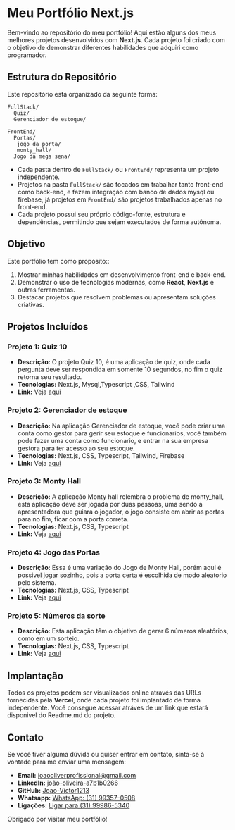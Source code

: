 # Meu Portfólio Next.js

Bem-vindo ao repositório do meu portfólio! Aqui estão alguns dos meus melhores projetos desenvolvidos com **Next.js**. Cada projeto foi criado com o objetivo de demonstrar diferentes habilidades que adquiri como programador.

## Estrutura do Repositório
Este repositório está organizado da seguinte forma:

```
FullStack/
  Quiz/
  Gerenciador de estoque/

FrontEnd/
  Portas/
   jogo_da_porta/
   monty_hall/
  Jogo da mega sena/
```

- Cada pasta dentro de `FullStack/` ou `FrontEnd/` representa um projeto independente.
- Projetos na pasta `FullStack/` são focados em trabalhar tanto front-end como back-end, e fazem integração com banco de dados mysql ou firebase, já projetos em `FrontEnd/` são projetos trabalhados apenas no front-end.
- Cada projeto possui seu próprio código-fonte, estrutura e dependências, permitindo que sejam executados de forma autônoma.

## Objetivo
Este portfólio tem como propósito::

1. Mostrar minhas habilidades em desenvolvimento front-end e back-end.
2. Demonstrar o uso de tecnologias modernas, como **React**, **Next.js** e outras ferramentas.
3. Destacar projetos que resolvem problemas ou apresentam soluções criativas.


## Projetos Incluídos
### Projeto 1: Quiz 10
- **Descrição:** O projeto Quiz 10, é uma aplicação de quiz, onde cada pergunta deve ser respondida em somente 10 segundos, no fim o quiz retorna seu resultado.
- **Tecnologias:** Next.js, Mysql,Typescript ,CSS, Tailwind
- **Link:** Veja [aqui](https://quiz-mocha-seven.vercel.app/)

### Projeto 2:  Gerenciador de estoque
- **Descrição:** Na aplicação Gerenciador de estoque, você pode criar uma conta como gestor para gerir seu estoque e funcionarios, você também pode fazer uma conta como funcionario, e entrar na sua empresa gestora para ter acesso ao seu estoque.
- **Tecnologias:** Next.js, CSS, Typescript, Tailwind, Firebase
- **Link:** Veja [aqui](https://controle-de-estoque-seven.vercel.app/)

### Projeto 3:  Monty Hall
- **Descrição:** A aplicação Monty hall relembra o problema de monty_hall, esta aplicação deve ser jogada por duas pessoas, uma sendo a apresentadora que guiara o jogador, o jogo consiste em abrir as portas para no fim, ficar com a porta correta.
- **Tecnologias:** Next.js, CSS, Typescript
- **Link:** Veja [aqui](https://montyhall-three.vercel.app/)

### Projeto 4:  Jogo das Portas
- **Descrição:** Essa é uma variação do Jogo de Monty Hall, porém aqui é possivel jogar sozinho, pois a porta certa é escolhida de modo aleatorio pelo sistema.
- **Tecnologias:** Next.js, CSS, Typescript
- **Link:** Veja [aqui](https://jogo-da-porta.vercel.app/)

### Projeto 5:  Números da sorte
- **Descrição:** Esta aplicação têm o objetivo de gerar 6 números aleatórios, como em um sorteio.
- **Tecnologias:** Next.js, CSS, Typescript
- **Link:** Veja [aqui](https://numerosdasorte-bay.vercel.app/)
## Implantação
Todos os projetos podem ser visualizados online através das URLs fornecidas pela **Vercel**, onde cada projeto foi implantado de forma independente. 
Você consegue acessar atráves de um link que estará disponivel do Readme.md do projeto.

## Contato
Se você tiver alguma dúvida ou quiser entrar em contato, sinta-se à vontade para me enviar uma mensagem:

- **Email:** [joaooliverprofissional@gmail.com](mailto:joaooliverprofissional@gmail.com)
- **LinkedIn:** [joão-oliveira-a7b1b0266](https://www.linkedin.com/in/joão-oliveira-a7b1b0266)
- **GitHub:** [Joao-Victor1213](https://github.com/Joao-Victor1213)
- **Whatsapp:** [WhatsApp: (31) 99357-0508](https://wa.me/5531993570508)
- **Ligações:** [Ligar para (31) 99986-5340](tel:+5531999865340)

Obrigado por visitar meu portfólio!

